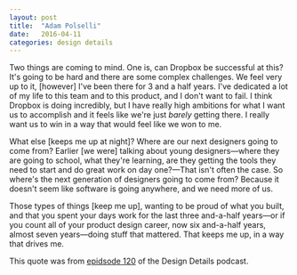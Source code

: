 ```yaml
---
layout: post
title:  "Adam Polselli"
date:   2016-04-11
categories: design details
---
```


Two things are coming to mind. One is, can Dropbox be successful at this? It's going to be hard and there are some complex challenges. We feel very up to it, [however] I've been there for 3 and a half years. I've dedicated a lot of my life to this team and to this product, and I don't want to fail. I think Dropbox is doing incredibly, but I have really high ambitions for what I want us to accomplish and it feels like we're just _barely_ getting there. I really want us to win in a way that would feel like we won to me.

What else [keeps me up at night]? Where are our next designers going to come from? Earlier [we were] talking about young designers—where they are going to school, what they're learning, are they getting the tools they need to start and do great work on day one?—That isn't often the case. So where's the next generation of designers going to come from? Because it doesn't seem like software is going anywhere, and we need more of us.

Those types of things [keep me up], wanting to be proud of what you built, and that you spent your days work for the last three and-a-half years—or if you count all of your product design career, now six and-a-half years, almost seven years—doing stuff that mattered. That keeps me up, in a way that drives me.

This quote was from [epidsode 120](http://spec.fm/podcasts/design-details/34998) of the Design Details podcast.
